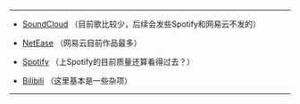 ---
- [SoundCloud](https://soundcloud.com/mariaaaaovo) （目前歌比较少，后续会发些Spotify和网易云不发的）

- [NetEase](https://music.163.com/#/artist/album?id=34621284) （网易云目前作品最多）

- [Spotify](https://open.spotify.com/artist/4eVFuTeJWsjoWcmAL6CUFI) （上Spotify的目前质量还算看得过去？）

- [Bilibili](https://space.bilibili.com/282285127?spm_id_from=333.1007.0.0) （这里基本是一些杂项）
***